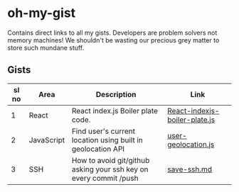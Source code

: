 # oh-my-gist
Contains direct links to all my gists. Developers are problem solvers not memory machines! We shouldn't be wasting our precious grey matter to store such mundane stuff. 


## Gists 
|sl no| Area | Description | Link |
|-----|------|--------------|-----|
|1    | React|React index.js Boiler plate code.|[React-indexjs-boiler-plate.js](https://gist.github.com/shashankkatte/d6bd6e125e88bcf983aafffba23b59a8)|
|2    |JavaScript|Find user's current location using built in geolocation API|[user-geolocation.js](https://gist.github.com/shashankkatte/130ece8e09b148851e9507be9015582e)|
|3    | SSH  | How to avoid git/github asking your ssh key on every commit /push |[save-ssh.md](https://gist.github.com/shashankkatte/31f6e345d80d47a4190643548cb4c0fd)|
